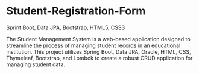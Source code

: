 # Student-Registration-Form
 Sprint Boot, Data JPA, Bootstrap, HTML5, CSS3
 
The Student Management System is a web-based application designed to streamline the process of managing student records in an educational institution. This project utilizes Spring Boot, Data JPA, Oracle, HTML, CSS, Thymeleaf, Bootstrap, and Lombok to create a robust CRUD application for managing student data.
